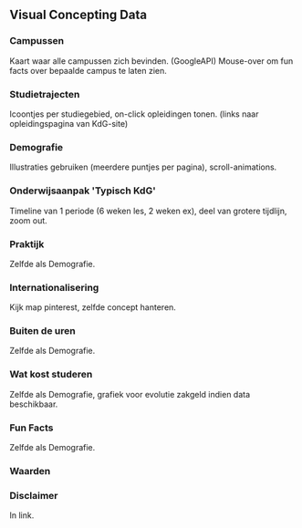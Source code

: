 ## Visual Concepting Data ##

### Campussen ###
Kaart waar alle campussen zich bevinden. (GoogleAPI)
Mouse-over om fun facts over bepaalde campus te laten zien.

### Studietrajecten ###
Icoontjes per studiegebied, on-click opleidingen tonen.
(links naar opleidingspagina van KdG-site)

### Demografie ###
Illustraties gebruiken (meerdere puntjes per pagina), scroll-animations.

### Onderwijsaanpak 'Typisch KdG' ###
Timeline van 1 periode (6 weken les, 2 weken ex), deel van grotere tijdlijn, zoom out. 

### Praktijk ###
Zelfde als Demografie.

### Internationalisering ###
Kijk map pinterest, zelfde concept hanteren.


### Buiten de uren ###
Zelfde als Demografie.

### Wat kost studeren ###
Zelfde als Demografie, grafiek voor evolutie zakgeld indien data beschikbaar.

### Fun Facts ###
Zelfde als Demografie.

### Waarden ###

### Disclaimer ###
In link.